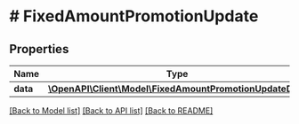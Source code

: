 # # FixedAmountPromotionUpdate

## Properties

Name | Type | Description | Notes
------------ | ------------- | ------------- | -------------
**data** | [**\OpenAPI\Client\Model\FixedAmountPromotionUpdateData**](FixedAmountPromotionUpdateData.md) |  |

[[Back to Model list]](../../README.md#models) [[Back to API list]](../../README.md#endpoints) [[Back to README]](../../README.md)
